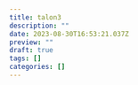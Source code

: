 ```yaml
---
title: talon3
description: ""
date: 2023-08-30T16:53:21.037Z
preview: ""
draft: true
tags: []
categories: []
---
```

